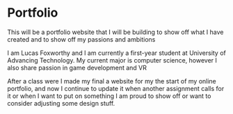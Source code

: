 # Portfolio
This will be a portfolio website that I will be building to show off what I have created and to show off my passions and ambitions


I am Lucas Foxworthy and I am currently a first-year student at University of Advancing Technology. 
My current major is computer science, however I also share passion in game development and VR

After a class were I made my final a website for my the start of my online portfolio, 
and now I continue to update it when another assignment calls for it or when I want to put on 
something I am proud to show off or want to consider adjusting some design stuff.

